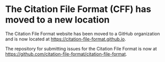 # The Citation File Format (CFF) has moved to a new location

The Citation File Format website has been moved to a GitHub organization and is now located at <https://citation-file-format.github.io>.

The repository for submitting issues for the Citation File Format is now at <https://github.com/citation-file-format/citation-file-format>.